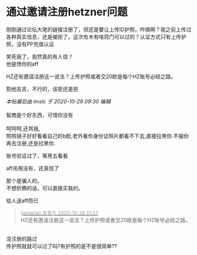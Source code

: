 # 通过邀请注册hetzner问题


刚刚通过论坛大佬的链接注册了，但还是要让上传ID护照，咋搞啊？我之前上传过各种真实信息，还是被拒了。这次有木有啥窍门可以过的？认证方式只有上传护照，没有PP充值认证

笑死我了，竟然真的有人信？<br />
他是馋你的aff

HZ还有邀请注册这一说法？上传护照或者交20欧是每个HZ账号必经之路。

割他吉吉，不行的，该拒还是拒<img id="aimg_LDBut" onclick="zoom(this, this.src, 0, 0, 0)" class="zoom" src="https://cdn.jsdelivr.net/gh/hishis/forum-master/public/images/patch.gif" onmouseover="img_onmouseoverfunc(this)" onload="thumbImg(this)" border="0" alt="" />

<i class="pstatus"> 本帖最后由 imslc 于 2020-10-29 09:30 编辑 </i><br />
<br />
智商是个好东西，可惜你没有<br />
<br />
呵呵呵,还骂我,<br />
照照镜子好好看看自己的b脸,老外看你身份证照片都看不下去,直接拉黑你.不服你再去注册,还是拉黑你.

账号验证过了，等黑五看看

aff吊用没有，还真信了

那个是骗人的。<br />
不想折腾的话，可以直接买我的。<img src="static/image/smiley/default/lol.gif" smilieid="12" border="0" alt="" />

给人送aff而已

<div class="quote"><blockquote><font size="2"><a href="https://www.hostloc.com/forum.php?mod=redirect&amp;goto=findpost&amp;pid=9366372&amp;ptid=759578" target="_blank"><font color="#999999">yanaxiao 发表于 2020-10-28 21:27</font></a></font><br />
HZ还有邀请注册这一说法？上传护照或者交20欧是每个HZ账号必经之路。</blockquote></div><br />
没注册的路过<br />
传护照就就可以过了吗?有护照的是不是很简单??<img id="aimg_aQY7M" onclick="zoom(this, this.src, 0, 0, 0)" class="zoom" src="https://cdn.jsdelivr.net/gh/hishis/forum-master/public/images/patch.gif" onmouseover="img_onmouseoverfunc(this)" onload="thumbImg(this)" border="0" alt="" />

